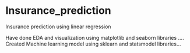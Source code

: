 # Insurance_prediction
Insurance prediction using linear regression

Have done 
   EDA and visualization using matplotlib and seaborn libraries .... 
   Created Machine learning model using sklearn and statsmodel libraries...
